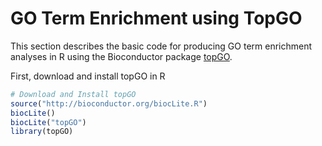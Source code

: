 # GO Term Enrichment using TopGO
This section describes the basic code for producing GO term enrichment analyses in R using the Bioconductor package [topGO](http://bioconductor.org/packages/release/bioc/html/topGO.html).

First, download and install topGO in R
```R
# Download and Install topGO
source("http://bioconductor.org/biocLite.R")
biocLite()
biocLite("topGO")
library(topGO)
```

